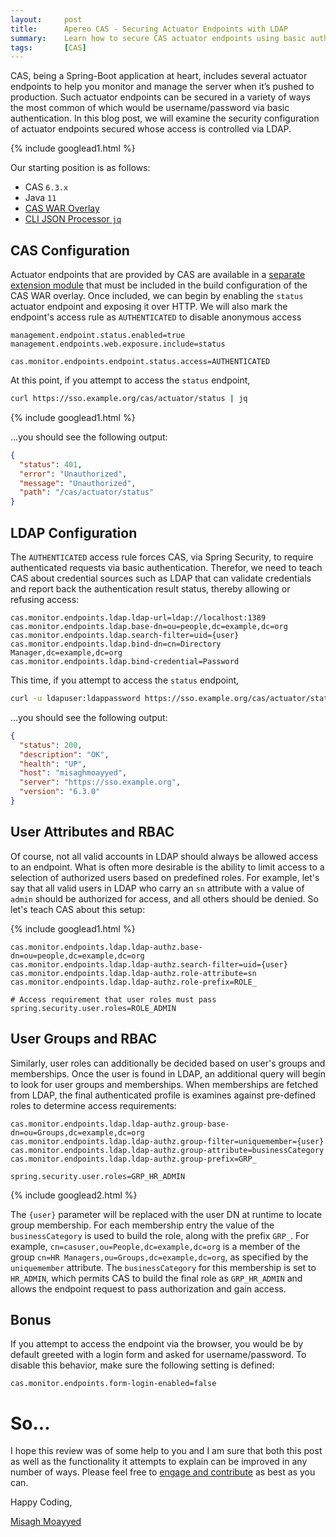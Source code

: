 ```yaml
---
layout:     post
title:      Apereo CAS - Securing Actuator Endpoints with LDAP
summary:    Learn how to secure CAS actuator endpoints using basic authentication and accounts found in LDAP.
tags:       [CAS]
---
```


CAS, being a Spring-Boot application at heart, includes several actuator endpoints to help you monitor and manage the server when it’s pushed to production. Such actuator endpoints can be secured in a variety of ways the most common of which would be username/password via basic authentication. In this blog post, we will examine the security configuration of actuator endpoints secured whose access is controlled via LDAP.

{% include googlead1.html  %}

Our starting position is as follows:

- CAS `6.3.x`
- Java `11`
- [CAS WAR Overlay](https://github.com/apereo/cas-overlay-template)
- [CLI JSON Processor `jq`](https://stedolan.github.io/jq/)

## CAS Configuration

Actuator endpoints that are provided by CAS are available in a [separate extension module](https://apereo.github.io/cas/6.3.x/monitoring/Monitoring-Statistics.html) that must be included in the build configuration of the CAS WAR overlay. Once included, we can begin by enabling the `status` actuator endpoint and exposing it over HTTP. We will also mark the endpoint's access rule as `AUTHENTICATED` to disable anonymous access

```properties
management.endpoint.status.enabled=true
management.endpoints.web.exposure.include=status

cas.monitor.endpoints.endpoint.status.access=AUTHENTICATED
```

At this point, if you attempt to access the `status` endpoint, 

```bash
curl https://sso.example.org/cas/actuator/status | jq 
```

{% include googlead1.html  %}

...you should see the following output:

```json
{
  "status": 401,
  "error": "Unauthorized",
  "message": "Unauthorized",
  "path": "/cas/actuator/status"
}
```

## LDAP Configuration

The `AUTHENTICATED` access rule forces CAS, via Spring Security, to require authenticated requests via basic authentication. Therefor, we need to teach CAS about credential sources such as LDAP that can validate credentials and report back the authentication result status, thereby allowing or refusing access:

```properties
cas.monitor.endpoints.ldap.ldap-url=ldap://localhost:1389
cas.monitor.endpoints.ldap.base-dn=ou=people,dc=example,dc=org
cas.monitor.endpoints.ldap.search-filter=uid={user}
cas.monitor.endpoints.ldap.bind-dn=cn=Directory Manager,dc=example,dc=org
cas.monitor.endpoints.ldap.bind-credential=Password
```

This time, if you attempt to access the `status` endpoint, 

```bash
curl -u ldapuser:ldappassword https://sso.example.org/cas/actuator/status | jq 
```

...you should see the following output:

```json
{
  "status": 200,
  "description": "OK",
  "health": "UP",
  "host": "misaghmoayyed",
  "server": "https://sso.example.org",
  "version": "6.3.0"
}
```

## User Attributes and RBAC

Of course, not all valid accounts in LDAP should always be allowed access to an endpoint. What is often more desirable is the ability to limit access to a selection of authorized users based on predefined roles. For example, let's say that all valid users in LDAP who carry an `sn` attribute with a value of `admin` should be authorized for access, and all others should be denied. So let's teach CAS about this setup:

{% include googlead1.html  %}

```properties
cas.monitor.endpoints.ldap.ldap-authz.base-dn=ou=people,dc=example,dc=org
cas.monitor.endpoints.ldap.ldap-authz.search-filter=uid={user}
cas.monitor.endpoints.ldap.ldap-authz.role-attribute=sn
cas.monitor.endpoints.ldap.ldap-authz.role-prefix=ROLE_

# Access requirement that user roles must pass
spring.security.user.roles=ROLE_ADMIN
```

## User Groups and RBAC

Similarly, user roles can additionally be decided based on user's groups and memberships. Once the user is found in LDAP, an additional query will begin to look for user groups and memberships. When memberships are fetched from LDAP, the final authenticated profile is examines against pre-defined roles to determine access requirements:

```properties
cas.monitor.endpoints.ldap.ldap-authz.group-base-dn=ou=Groups,dc=example,dc=org
cas.monitor.endpoints.ldap.ldap-authz.group-filter=uniquemember={user}
cas.monitor.endpoints.ldap.ldap-authz.group-attribute=businessCategory
cas.monitor.endpoints.ldap.ldap-authz.group-prefix=GRP_

spring.security.user.roles=GRP_HR_ADMIN
```

{% include googlead2.html  %}

The `{user}` parameter will be replaced with the user DN at runtime to locate group membership. For each membership entry the value of the `businessCategory` is used to build the role, along with the prefix `GRP_`. For example, `cn=casuser,ou=People,dc=example,dc=org` is a member of the group `cn=HR Managers,ou=Groups,dc=example,dc=org`, as specified by the `uniquemember` attribute. The `businessCategory` for this membership is set to `HR_ADMIN`, which permits CAS to build the final role as `GRP_HR_ADMIN` and allows the endpoint request to pass authorization and gain access.

## Bonus

If you attempt to access the endpoint via the browser, you would be by default greeted with a login form and asked for username/password. To disable this behavior, make sure the following setting is defined:

```properties
cas.monitor.endpoints.form-login-enabled=false
```

# So...

I hope this review was of some help to you and I am sure that both this post as well as the functionality it attempts to explain can be improved in any number of ways. Please feel free to [engage and contribute][contribguide] as best as you can.

Happy Coding,

[Misagh Moayyed](https://fawnoos.com)

[contribguide]: https://apereo.github.io/cas/developer/Contributor-Guidelines.html